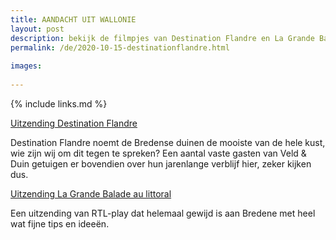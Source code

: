 ```yaml
---
title: AANDACHT UIT WALLONIE
layout: post
description: bekijk de filmpjes van Destination Flandre en La Grande Balade
permalink: /de/2020-10-15-destinationflandre.html
    
images:   
    
---
```


{% include links.md %}

[Uitzending Destination Flandre](https://youtu.be/L4Ts-1XkAeE)

Destination Flandre noemt de Bredense duinen de mooiste van de hele kust, wie zijn wij om dit tegen te spreken?
Een aantal vaste gasten van Veld & Duin getuigen er bovendien over hun jarenlange verblijf hier, zeker kijken dus.


[Uitzending La Grande Balade au littoral](https://www.rtlplay.be/la-grande-balade-p_8539/la-grande-balade-au-littoral-c_12779159)

Een uitzending van RTL-play dat helemaal gewijd is aan Bredene met heel wat fijne tips en ideeën.




